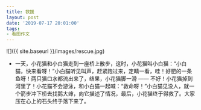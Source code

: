 ```yaml
---
title: 救援
layout: post
date: '2019-07-17 20:01:00'
tags:
- 看图作文
---
```


![]({{ site.baseurl }}/images/rescue.jpg)
* 一天，小花猫和小白猫走到一座桥上散步，这时，小花猫叫小白猫：“小白猫，快来看呀！”小白猫听见叫声，赶紧跑过来，定睛一看，哇！好肥的一条鱼呀！两只猫口水都流出来了，结果，小花猫脚一滑 —— 不好！小花猫掉到河里了！小花猫不会游泳，和小白猫一起喊：“救命呀！”小白猫见没人，就一个箭步冲下桥去找鹅大婶，向它描述了情况，最后，小花猫终于得救了。大家压在心上的石头终于落下来了。
